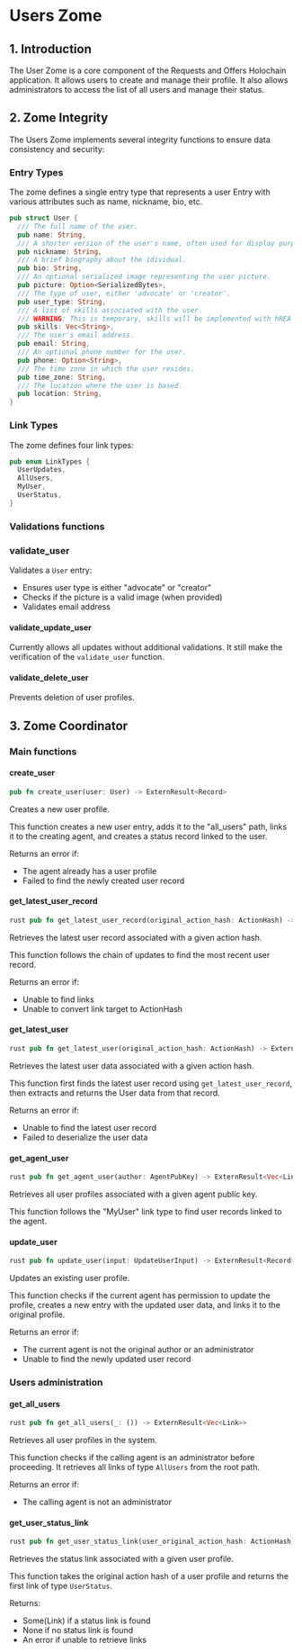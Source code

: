 # Users Zome

## 1. Introduction

The User Zome is a core component of the Requests and Offers Holochain application. It allows users to create and manage their profile. It also allows administrators to access the list of all users and manage their status.

## 2. Zome Integrity

The Users Zome implements several integrity functions to ensure data consistency and security:

### Entry Types

The zome defines a single entry type that represents a user Entry with various attributes such as name, nickname, bio, etc.

``` rust
pub struct User {
  /// The full name of the user.
  pub name: String,
  /// A shorter version of the user's name, often used for display purposes.
  pub nickname: String,
  /// A brief biography about the idividual.
  pub bio: String,
  /// An optional serialized image representing the user picture.
  pub picture: Option<SerializedBytes>,
  /// The type of user, either 'advocate' or 'creator'.
  pub user_type: String,
  /// A list of skills associated with the user.
  /// WARNING: This is temporary, skills will be implemented with hREA and maybe a new entry type.
  pub skills: Vec<String>,
  /// The user's email address.
  pub email: String,
  /// An optional phone number for the user.
  pub phone: Option<String>,
  /// The time zone in which the user resides.
  pub time_zone: String,
  /// The location where the user is based.
  pub location: String,
}
```

### Link Types

The zome defines four link types:

``` rust
pub enum LinkTypes {
  UserUpdates,
  AllUsers,
  MyUser,
  UserStatus,
}
```

### Validations functions

### validate_user

Validates a `User` entry:
- Ensures user type is either "advocate" or "creator"
- Checks if the picture is a valid image (when provided)
- Validates email address

#### validate_update_user

Currently allows all updates without additional validations. It still make the verification of the `validate_user` function.

#### validate_delete_user

Prevents deletion of user profiles.

## 3. Zome Coordinator

### Main functions

#### create_user

``` rust
pub fn create_user(user: User) -> ExternResult<Record>
```

Creates a new user profile.

This function creates a new user entry, adds it to the "all_users" path, links it to the creating agent, and creates a status record linked to the user.

Returns an error if:
- The agent already has a user profile
- Failed to find the newly created user record


#### get_latest_user_record

``` rust
rust pub fn get_latest_user_record(original_action_hash: ActionHash) -> ExternResult<Option<Record>>
```

Retrieves the latest user record associated with a given action hash.

This function follows the chain of updates to find the most recent user record.

Returns an error if:
- Unable to find links
- Unable to convert link target to ActionHash

#### get_latest_user

``` rust
rust pub fn get_latest_user(original_action_hash: ActionHash) -> ExternResult<User>
```

Retrieves the latest user data associated with a given action hash.

This function first finds the latest user record using `get_latest_user_record`, then extracts and returns the User data from that record.

Returns an error if:
- Unable to find the latest user record
- Failed to deserialize the user data

#### get_agent_user

``` rust
rust pub fn get_agent_user(author: AgentPubKey) -> ExternResult<Vec<Link>>
```

Retrieves all user profiles associated with a given agent public key.

This function follows the "MyUser" link type to find user records linked to the agent.

#### update_user

``` rust
rust pub fn update_user(input: UpdateUserInput) -> ExternResult<Record>
```

Updates an existing user profile.

This function checks if the current agent has permission to update the profile,
creates a new entry with the updated user data, and links it to the original profile.

Returns an error if:
- The current agent is not the original author or an administrator
- Unable to find the newly updated user record


### Users administration

#### get_all_users

``` rust
rust pub fn get_all_users(_: ()) -> ExternResult<Vec<Link>>
```

Retrieves all user profiles in the system.

This function checks if the calling agent is an administrator before proceeding.
It retrieves all links of type `AllUsers` from the root path.

Returns an error if:
- The calling agent is not an administrator

#### get_user_status_link

``` rust
rust pub fn get_user_status_link(user_original_action_hash: ActionHash) -> ExternResult<Option<Link>>
```

Retrieves the status link associated with a given user profile.

This function takes the original action hash of a user profile and returns the first link of type `UserStatus`.

Returns:
- Some(Link) if a status link is found
- None if no status link is found
- An error if unable to retrieve links